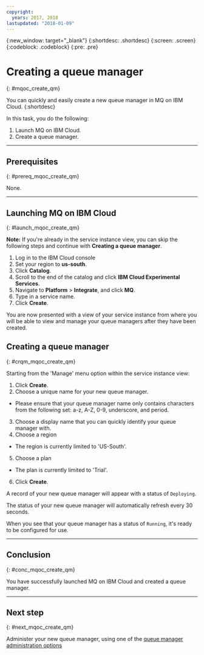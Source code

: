 ```yaml
---
copyright:
  years: 2017, 2018
lastupdated: "2018-01-09"
---
```


{:new_window: target="_blank"}
{:shortdesc: .shortdesc}
{:screen: .screen}
{:codeblock: .codeblock}
{:pre: .pre}

# Creating a queue manager
{: #mqoc_create_qm}

You can quickly and easily create a new queue manager in MQ on IBM Cloud.
{:shortdesc}

In this task, you do the following:
1. Launch MQ on IBM Cloud.
2. Create a queue manager.

---

## Prerequisites
{: #prereq_mqoc_create_qm}

None.

---

## Launching MQ on IBM Cloud
{: #launch_mqoc_create_qm}

**Note:** If you're already in the service instance view, you can skip the following steps and continue with **Creating a queue manager**.

1. Log in to the IBM Cloud console 
2. Set your region to **us-south**.
3. Click **Catalog**.
4. Scroll to the end of the catalog and click **IBM Cloud Experimental Services**.
5. Navigate to **Platform** > **Integrate**, and click **MQ**.
6. Type in a service name.
7. Click **Create**.

You are now presented with a view of your service instance from where you will be able to view and manage your queue managers after they have been created.

## Creating a queue manager
{: #crqm_mqoc_create_qm}

Starting from the 'Manage' menu option within the service instance view:

1. Click **Create**.
2. Choose a unique name for your new queue manager.
 * Please ensure that your queue manager name only contains characters from the following set: a-z, A-Z, 0-9, underscore, and period.
3. Choose a display name that you can quickly identify your queue manager with.
4. Choose a region 
 * The region is currently limited to 'US-South'.
5. Choose a plan 
 * The plan is currently limited to 'Trial'.
6. Click **Create**.

A record of your new queue manager will appear with a status of `Deploying`.

The status of your new queue manager will automatically refresh every 30 seconds.

When you see that your queue manager has a status of `Running`, it's ready to be configured for use.

---

## Conclusion
{: #conc_mqoc_create_qm}

You have successfully launched MQ on IBM Cloud and created a queue manager.

---

## Next step
{: #next_mqoc_create_qm}

Administer your new queue manager, using one of the [queue manager administration options](/docs/services/mqcloud/mqoc_admin_qm.html)
